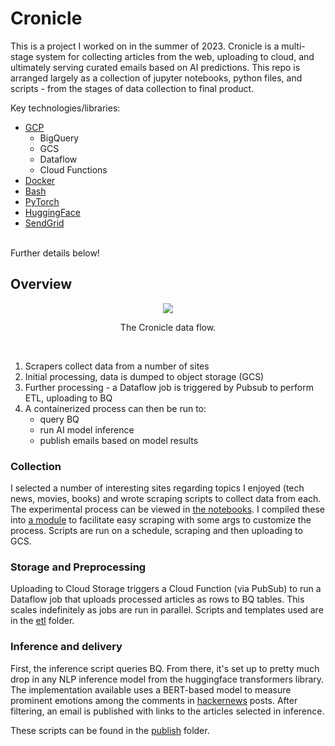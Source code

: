 # Cronicle

This is a project I worked on in the summer of 2023. Cronicle is a multi-stage system for collecting articles from the web, uploading to cloud, and ultimately serving curated emails based on AI predictions. This repo is arranged largely as a collection of jupyter notebooks, python files, and scripts - from the stages of data collection to final product. 

Key technologies/libraries: 
- [GCP](https://cloud.google.com/)
  - BigQuery
  - GCS
  - Dataflow
  - Cloud Functions
- [Docker](https://www.docker.com/)
- [Bash](https://www.gnu.org/software/bash/) 
- [PyTorch](https://pytorch.org/)
- [HuggingFace](https://huggingface.co/)
- [SendGrid](https://sendgrid.com/en-us)
<br>
Further details below!

## Overview

<div align=center>
  <img src="https://i.imgur.com/b8yts2G.jpeg">
  
  The Cronicle data flow.</div>
<br>
1. Scrapers collect data from a number of sites
2. Initial processing, data is dumped to object storage (GCS)
3. Further processing - a Dataflow job is triggered by Pubsub to perform ETL, uploading to BQ
4. A containerized process can then be run to:
    * query BQ
    * run AI model inference
    * publish emails based on model results

### Collection
I selected a number of interesting sites regarding topics I enjoyed (tech news, movies, books) and wrote scraping scripts to collect data from each. The experimental process can be viewed in [the notebooks](./data/collection). I compiled these into [a module](./scripts/webscraping) to facilitate easy scraping with some args to customize the process. Scripts are run on a schedule, scraping and then uploading to GCS. 

### Storage and Preprocessing
Uploading to Cloud Storage triggers a Cloud Function (via PubSub) to run a Dataflow job that uploads processed articles as rows to BQ tables. This scales indefinitely as jobs are run in parallel. Scripts and templates used are in the [etl](./scripts/etl) folder.


### Inference and delivery 
First, the inference script queries BQ. From there, it's set up to pretty much drop in any NLP inference model from the huggingface transformers library. The implementation available uses a BERT-based model to measure prominent emotions among the comments in [hackernews](https://news.ycombinator.com/) posts. After filtering, an email is published with links to the articles selected in inference.

These scripts can be found in the [publish](./scripts/publish) folder.

